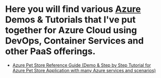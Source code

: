 # Here you will find various [Azure](https://ms.portal.azure.com/) Demos & Tutorials that I've put together for Azure Cloud using DevOps, Container Services and other PaaS offerings.

 - [Azure Pet Store Reference Guide (Demo & Step by Step Tutorial for Azure Pet Store Application with many Azure services and scenarios)](https://github.com/chtrembl/azure-cloud/tree/main/petstore)
